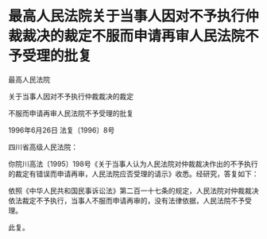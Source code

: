 # 最高人民法院关于当事人因对不予执行仲裁裁决的裁定不服而申请再审人民法院不予受理的批复

<!-- INFO END -->

最高人民法院

关于当事人因对不予执行仲裁裁决的裁定

不服而申请再审人民法院不予受理的批复

1996年6月26日 法复〔1996〕8号

四川省高级人民法院：

你院川高法〔1995〕198号《关于当事人认为人民法院对仲裁裁决作出的不予执行的裁定有错误而申请再审，人民法院应否受理的请示》收悉。经研究，答复如下：

依照《中华人民共和国民事诉讼法》第二百一十七条的规定，人民法院对仲裁裁决依法裁定不予执行，当事人不服而申请再审的，没有法律依据，人民法院不予受理。

此复。
